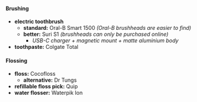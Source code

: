 #### Brushing

- **electric toothbrush**
	- **standard:** Oral-B Smart 1500 *(Oral-B brushheads are easier to find)*
	- **better:** Suri S1 *(brushheads can only be purchased online)*
		- *USB-C charger + magnetic mount + matte aluminium body*
- **toothpaste:** Colgate Total

#### Flossing

- **floss:** Cocofloss
	- **alternative:** Dr Tungs
- **refillable floss pick:** Quip
- **water flosser:** Waterpik Ion